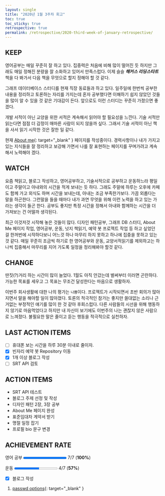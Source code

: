 ```yaml
---
layout: single
title: "2020년 1월 3주차 회고"
toc: true
toc_sticky: true
retrospective: true
permalink: /retrospective/2020-third-week-of-january-retrospective/
---
```


## KEEP

영어공부는 매일 꾸준히 잘 하고 있다. 집중력은 처음에 비해 많이 떨어진 듯 하지만 그래도 매일 정해진 분량을 잘 소화하고 있어서 만족스럽다. 이제 슬슬 **_해커스 리딩스타트_** 책을 다 봐가서 다음 책을 무엇으로 할지 정해야 할 것 같다.

그래프 데이터베이스 스터디를 현재 직장 동료들과 하고 있다. 일주일에 한번씩 공부한 내용을 정리하고 토론하는 자리를 가지는데 혼자 공부했다면 이해하기 쉽지 않았던 것들을 많이 알 수 있을 것 같은 기대감이 든다. 앞으로도 이런 스터디는 꾸준히 가졌으면 좋겠다.

개발 서적이 아닌 교양을 위한 서적은 계속해서 읽어야 할 필요성을 느낀다. 기술 서적만 읽는다면 점점 더 감정이 매마른 사람이 되지 않을까 싶다. 그래서 기술 서적이 아닌 책을 사서 읽기 시작한 것은 잘한 일 같다.

현재 [About me](/about/){: target="\_blank" } 페이지를 작성중이다. 경력사항이나 내가 가지고 있는 지식들을 잘 정리하고 보강해 가면서 나를 잘 표현하는 페이지를 꾸며가려고 계속해서 노력해야 겠다.

## WATCH

요즘 책읽고, 블로그 작성하고, 영어공부하고, 기술서적으로 공부하고 운동하느라 평일이고 주말이고 아내와의 시간을 적게 보내는 듯 하다. 그래도 주말에 하루는 오후에 카페도 함께 가고 외식도 하며 시간을 보내는데, 아내는 조금 부족한가보다. 가끔 외롭다는 말을 하곤한다. 그런말을 들을 때마다 내가 과연 무엇을 위해 이런 노력을 하고 있는 가라는 생각이 들곤 한다. 공부도 좋지만 특정 시간을 정해서 아내와 함께하는 시간을 더 가져보는 건 어떨까 생각된다.

최근 이것저것 시작해 놓은 것들이 많다. 디자인 패턴공부, 그래프 DB 스터디, About Me 페이지 작업, 영어공부, 운동, 넛지 책읽기, 예약 봇 프로젝트 작업 등 하고 싶었던 걸 한꺼번에 시작하다보니 어느것 하나 마무리 하지 못하고 하나에 집중을 못하고 있는 것 같다.
매일 꾸준히 조금씩 하기로 한 영어공부와 운동, 교양서적읽기를 제외하고는 하나씩 집중해서 마무리를 지어 가도록 일정을 정리해봐야 할것 같다.

## CHANGE

딴짓(?)거리 하는 시간이 많이 늘었다. 1월도 아직 안갔는데 벌써부터 이러면 곤란하다. 가능한 목표를 세우고 그 목표는 무조건 달성한다는 마음으로 생활하자.

이번주 회사생활에 대한 나의 평가는 `나쁨`이다. 프로젝트가 시작되면서 초반 회의가 많아지면서 말을 해야할 일이 많아졌다. 토론의 적극적인 참가는 좋지만 쓸대없는 소리나 근거없는 부정적인 얘기를 많이 한 것 같아 후회스럽다. 다른 사람들의 시선을 위해 행동하지 않기로 마음먹었다고 하지만 내 자신이 보기에도 이번주의 나는 괜찮지 않은 사람으로 느껴졌다. 불필요한 말은 줄이고 듣는 행동을 적극적으로 실천하자.

## LAST ACTION ITEMS

- [ ] 휴대폰 보는 시간을 하루 30분 이내로 줄이자.
- [x] 빈자리 예약 봇 Repository 이동
- [x] 1개 이상 블로그 작성
- [ ] SRT API 검토

## ACTION ITEMS

- SRT API 테스트
- 블로그 주제 선정 및 작성
- 디자인 패턴 2장, 3장 공부
- About Me 페이지 완성
- 표준임대차 계약서 받기
- 명절 일정 잡기
- 프로필 bio 문구 변경

## ACHIEVEMENT RATE

영어 공부
<progress value="7" max="7"></progress>
7/7 (<b>100%</b>)

운동
<progress value="4" max="7"></progress>
4/7 (<b>57%</b>)

- [x] 블로그 작성

1. [passwd options](/reference/passwd/){: target="\_blank" }
